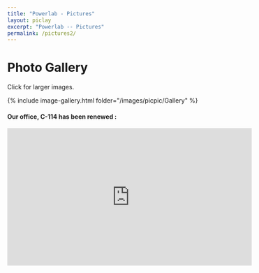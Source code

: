 ```yaml
---
title: "Powerlab - Pictures"
layout: piclay
excerpt: "Powerlab -- Pictures"
permalink: /pictures2/
---
```


# Photo Gallery

Click for larger images.

{% include image-gallery.html folder="/images/picpic/Gallery" %}


#### Our office, C-114 has been renewed :

<iframe width="560" height="315" src="https://www.youtube.com/embed/cDRVwYTOJbw" frameborder="0" allowfullscreen></iframe>


